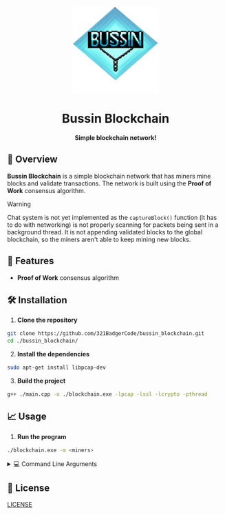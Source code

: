 <p align="center">
	<img src="./asset/logo.png" alt="Bussin Blockchain Logo" width="200" height="200">
</p>

<h1 align="center">Bussin Blockchain</h1>

<p align="center">
	<strong>Simple blockchain network!</strong>
</p>

## 🚀 Overview

**Bussin Blockchain** is a simple blockchain network that has miners mine blocks and validate transactions. The network is built using the **Proof of Work** consensus algorithm.

> [!WARNING]
> Chat system is not yet implemented as the `captureBlock()` function (it has to do with networking) is not properly scanning for packets being sent in a background thread. It is not appending validated blocks to the global blockchain, so the miners aren't able to keep mining new blocks.

## 🎨 Features

- **Proof of Work** consensus algorithm

## 🛠️ Installation

1. **Clone the repository**
```sh
git clone https://github.com/321BadgerCode/bussin_blockchain.git
cd ./bussin_blockchain/
```

2. **Install the dependencies**
```sh
sudo apt-get install libpcap-dev
```

3. **Build the project**
```sh
g++ ./main.cpp -o ./blockchain.exe -lpcap -lssl -lcrypto -pthread
```

## 📈 Usage

1. **Run the program**
```sh
./blockchain.exe -m <miners>
```

<details>

<summary>💻 Command Line Arguments</summary>

**Command Line Arguments**  
> The difficulty of the blockchain can be adjusted by changing the code `#define DIFFICULTY 4` in the [main](./main.cpp) file.

|	Argument		|	Description	|	Default		|
|	:---:			|	:---:		|	:---:		|
|	`-h & --help`		|	Help menu	|			|
|	`--version`		|	Version number	|			|
|	`-m`			|	Miners		|	`10`		|
|	`-d`			|	Device		|	`enp5s0`	|

</details>

## 📜 License

[LICENSE](./LICENSE)